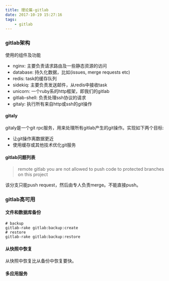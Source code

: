```yaml
---
title: 理论篇-gitlab
date: 2017-10-19 15:27:16
tags:
    - gitlab
---
```


### gitlab架构

使用的组件及功能

* nginx: 主要负责请求路由及一些静态资源的访问
* database: 持久化数据，比如(issues, merge requests etc)
* redis: task的缓存队列
* sidekiq: 主要负责发送邮件，从redis中接收task
* unicorn: 一个ruby系的http框架，即我们的gitlab
* gitlab-shell: 负责处理ssh协议的请求
* gitaly: 执行所有来自http或ssh的git操作

#### gitaly

gitaly是一个git rpc服务，用来处理所有gitlab产生的git操作。实现如下两个目标:

* 让git操作离数据更近
* 使用缓存或其他技术优化git服务

#### gitlab问题列表

>remote gitlab you are not allowed to push code to protected branches on this project

该分支只能push request，然后由专人负责merge。不能直接push。

### gitlab高可用

#### 文件和数据库备份

```
# backup
gitlab-rake gitlab:backup:create
# restore
gitlab-rake gitlab:backup:restore
```

#### 从快照中恢复

从快照中恢复比从备份中恢复要快。

#### 多应用服务